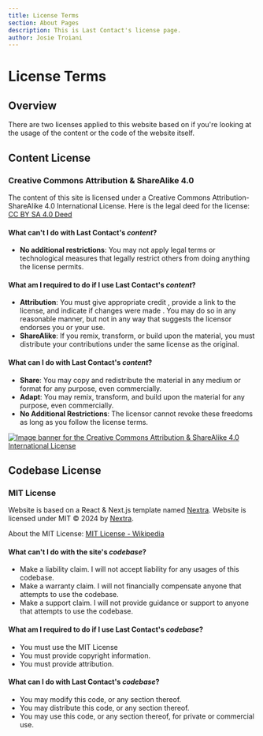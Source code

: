 ```yaml
---
title: License Terms
section: About Pages
description: This is Last Contact's license page.
author: Josie Troiani
---
```

# License Terms

## Overview

There are two licenses applied to this website based on if you're looking at the usage of the content or the code of the website itself.

## Content License

### Creative Commons Attribution & ShareAlike 4.0

The content of this site is licensed under a Creative Commons Attribution-ShareAlike 4.0 International License. Here is the legal deed for the license: [CC BY SA 4.0 Deed](https://creativecommons.org/licenses/by-sa/4.0)

#### What can't I do with Last Contact's *content*?

- **No additional restrictions**: You may not apply legal terms or technological measures that legally restrict others from doing anything the license permits.

#### What am I required to do if I use Last Contact's *content*?

- **Attribution**: You must give appropriate credit , provide a link to the license, and indicate if changes were made . You may do so in any reasonable manner, but not in any way that suggests the licensor endorses you or your use.
- **ShareAlike**: If you remix, transform, or build upon the material, you must distribute your contributions under the same license as the original.

#### What can I do with Last Contact's *content*?

- **Share**: You may copy and redistribute the material in any medium or format for any purpose, even commercially.
- **Adapt**: You may remix, transform, and build upon the material for any purpose, even commercially.
- **No Additional Restrictions**: The licensor cannot revoke these freedoms as long as you follow the license terms.

[![Image banner for the Creative Commons Attribution & ShareAlike 4.0 International License ](/images/bysa-88x31.png)](https://creativecommons.org/licenses/by-sa/4.0)

## Codebase License

### MIT License

Website is based on a React & Next.js template named [Nextra](https://nextra.site/).
Website is licensed under MIT © 2024 by [Nextra](https://nextra.site/).

About the MIT License: [MIT License - Wikipedia](https://en.wikipedia.org/wiki/MIT_License)

#### What can't I do with the site's *codebase*?

- Make a liability claim. I will not accept liability for any usages of this codebase.
- Make a warranty claim. I will not financially compensate anyone that attempts to use the codebase.
- Make a support claim. I will not provide guidance or support to anyone that attempts to use the codebase.

#### What am I required to do if I use Last Contact's *codebase*?

- You must use the MIT License
- You must provide copyright information.
- You must provide attribution.

#### What can I do with Last Contact's *codebase*?

- You may modify this code, or any section thereof.
- You may distribute this code, or any section thereof.
- You may use this code, or any section thereof, for private or commercial use.
